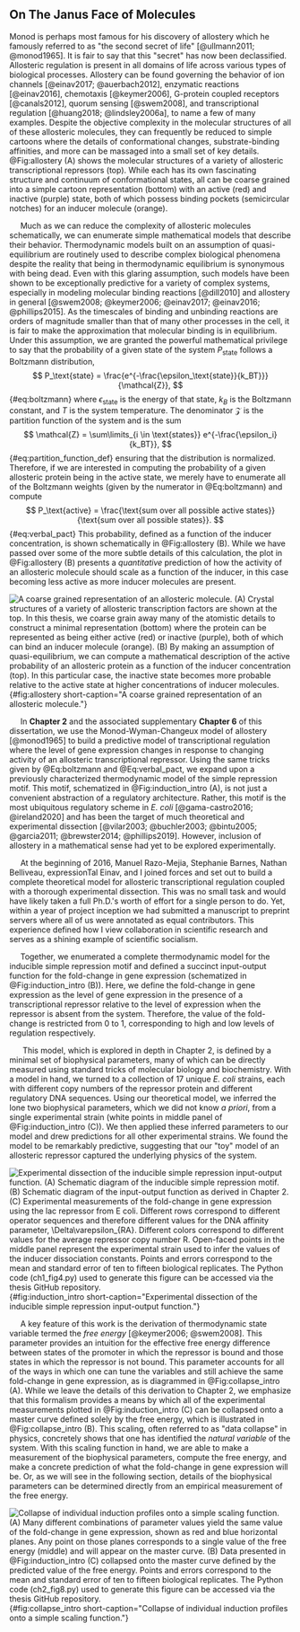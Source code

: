 ## On The Janus Face of Molecules

Monod is perhaps most famous for his discovery of allostery which he
famously referred to as "the second secret of
life" [@ullmann2011; @monod1965]. It is fair to say that this
"secret" has now been declassified. Allosteric regulation is present
in all domains of life across various types of biological processes. Allostery
can be found governing the behavior of ion channels [@einav2017;
@auerbach2012], enzymatic reactions [@einav2016], chemotaxis [@keymer2006],
G-protein coupled receptors [@canals2012], quorum sensing [@swem2008], and
transcriptional regulation [@huang2018; @lindsley2006a], to name a few of
many examples. Despite the objective complexity in the molecular structures
of all of these allosteric molecules, they can frequently be reduced to
simple cartoons where the details of conformational changes, substrate-binding affinities, and more can be massaged into a small set of key details.
@Fig:allostery (A) shows the molecular structures of a variety of allosteric
transcriptional repressors (top). While each has its own fascinating
structure and continuum of conformational states, all can be coarse grained
into a simple cartoon representation (bottom) with an active (red) and
inactive (purple) state, both of which possess binding pockets
(semicircular notches) for an inducer molecule (orange).

&nbsp;&nbsp;&nbsp;&nbsp;&nbsp;Much as we can reduce the complexity of allosteric molecules schematically,
we can enumerate simple mathematical models that describe their behavior.
Thermodynamic models built on an assumption of quasi-equilibrium are
routinely used to describe complex biological phenomena despite the reality
that being in thermodynamic equilibrium is synonymous with being dead.
Even with this glaring assumption, such models have been shown to be
exceptionally predictive for a variety of complex systems, especially in
modeling molecular binding reactions [@dill2010] and allostery in general
[@swem2008; @keymer2006; @einav2017; @einav2016; @phillips2015]. As the timescales of
binding and unbinding reactions are orders of magnitude smaller than that of
many other processes in the cell, it is fair to make the approximation that
molecular binding is in equilibrium. Under this assumption, we are granted
the powerful mathematical privilege to say that the probability of a given state
of the system $P_\text{state}$ follows a Boltzmann distribution,
$$
P_\text{state} = \frac{e^{-\frac{\epsilon_\text{state}}{k_BT}}}{\mathcal{Z}},
$$
{#eq:boltzmann}
where $\epsilon_\text{state}$ is the energy of that state, $k_B$ is the Boltzmann constant,
and $T$ is the system temperature. The denominator $\mathcal{Z}$ is the
partition function of the system and is the sum 
$$
\mathcal{Z} = \sum\limits_{i \in \text{states}} e^{-\frac{\epsilon_i}{k_BT}},
$$
{#eq:partition_function_def}
ensuring that the distribution is normalized. Therefore, if we are interested in computing
the probability of a given allosteric protein being in the active state, we
merely  have to enumerate all of the Boltzmann weights (given by the numerator in @Eq:boltzmann)
and compute
$$
P_\text{active}  = \frac{\text{sum over all possible active states}}{\text{sum
over all possible states}}.
$$
{#eq:verbal_pact}
This probability, defined as a function of the inducer concentration, is shown
schematically in @Fig:allostery (B). While we have passed over some of the more
subtle details of this calculation, the plot in @Fig:allostery (B) presents a
*quantitative* prediction of how the activity of an allosteric molecule should
scale as a function of the inducer, in this case becoming less active as more
inducer molecules are present.

![**A coarse grained representation of an allosteric molecule.** (A) Crystal
structures of a variety of allosteric transcription factors are shown at the
top. In this thesis, we coarse grain away many of the atomistic details to
construct a minimal representation (bottom) where the protein can be represented as being either active (red) or 
inactive (purple), both of which can bind an inducer molecule (orange).
(B) By making an assumption of quasi-equilibrium, we can compute a
mathematical description of the active probability of an allosteric protein as a
function of the inducer concentration (top). In this particular case, the inactive
state becomes more probable relative to the active state at higher concentrations
of inducer molecules.](ch1_fig3){#fig:allostery short-caption="A coarse grained
representation of an allosteric molecule."}

&nbsp;&nbsp;&nbsp;&nbsp;&nbsp;In **Chapter 2** and the associated
supplementary
**Chapter 6** of this dissertation, we use the Monod-Wyman-Changeux model of
allostery [@monod1965] to build a predictive model of transcriptional regulation
where the level of gene expression changes
in response to changing activity of an allosteric transcriptional repressor.
Using the same tricks given by @Eq:boltzmann and @Eq:verbal_pact, we expand 
upon a previously characterized thermodynamic model of the simple repression
motif. This motif, schematized in @Fig:induction_intro (A), is not just a
convenient abstraction of a regulatory architecture. Rather, this motif is
the most ubiquitous regulatory scheme in *E. coli* [@gama-castro2016;
@ireland2020] and has been the target of much theoretical and
experimental dissection [@vilar2003; @buchler2003; @bintu2005; @garcia2011;
@brewster2014; @phillips2019]. However, inclusion of allostery in a mathematical
sense had yet to be explored experimentally.

&nbsp;&nbsp;&nbsp;&nbsp;&nbsp;At the beginning of 2016, Manuel Razo-Mejia,
Stephanie Barnes, Nathan Belliveau, expressionTal Einav, and I joined forces and
set out to build a complete theoretical model for allosteric transcriptional
regulation coupled with a thorough experimental dissection. This was no small
task and would have likely taken a full Ph.D.'s worth of effort for a single
person to do. Yet, within a year of project inception we had submitted a
manuscript to preprint servers where all of us were annotated as equal
contributors. This experience defined how I view collaboration in scientific
research and serves as a shining example of scientific socialism.

&nbsp;&nbsp;&nbsp;&nbsp;&nbsp;Together, we enumerated a complete
thermodynamic model for the inducible simple repression motif and defined a
succinct input-output function for the fold-change in gene expression
(schematized in @Fig:induction_intro (B)). Here, we define the fold-change in
gene expression as the level of gene expression in the
presence of a transcriptional repressor relative to the level of expression
when the repressor is absent from the system. Therefore, the value of the
fold-change is restricted from 0 to 1, corresponding to high and low levels of
regulation respectively. 

&nbsp;&nbsp;&nbsp;&nbsp;&nbsp; This model, which is explored in depth in Chapter 2, is defined by a minimal
set of biophysical parameters, many of which can be directly measured using
standard tricks of molecular biology and biochemistry. With a model in hand,
we turned to a collection of 17 unique *E. coli* strains, each with different
copy numbers of the repressor protein and different regulatory DNA sequences.
Using our theoretical model, we inferred the lone two biophysical parameters,
which we did not know *a priori*, from a single experimental strain (white
points in middle panel of @Fig:induction_intro (C)). We then applied these
inferred parameters to our model and drew predictions for all other experimental strains. We found the model to be
remarkably predictive, suggesting that our "toy" model of an allosteric
repressor captured the underlying physics of the system.

![**Experimental dissection of the inducible simple repression input-output
function.** (A) Schematic diagram of the inducible simple repression motif.
(B) Schematic diagram of the input-output function as derived in Chapter
2. (C) Experimental measurements of the fold-change in gene expression using
the
*lac* repressor from *E coli*. Different rows correspond to different operator
sequences and therefore different values for the DNA affinity parameter, $\Delta\varepsilon_{RA}$.
Different colors correspond to different values for the average repressor
copy number $R$. Open-faced points in the middle panel represent the
experimental strain used to infer the values of the inducer dissociation
constants. Points and errors correspond to the mean and standard error of ten
to fifteen biological replicates. The [Python code
(`ch1_fig4.py`)](https://github.com/gchure/phd/blob/master/src/chapter_01/code/ch1_fig4.py)
used to generate this figure can be accessed via the thesis [GitHub
repository](https://github.com/gchure/phd). ](ch1_fig4){#fig:induction_intro
short-caption="Experimental dissection of the inducible simple repression
input-output function."}

&nbsp;&nbsp;&nbsp;&nbsp;&nbsp;A key feature of this work is the derivation of
thermodynamic state variable termed
the *free energy* [@keymer2006; @swem2008]. This parameter provides an intuition for the effective
free energy difference between states of the promoter in which the repressor
is bound and those states in which the repressor is not bound. 
This parameter accounts for all of the ways in which one can tune
the variables and still achieve the same fold-change in gene expression, as is diagrammed
in @Fig:collapse_intro (A). While we leave the details of this derivation to
Chapter 2, we emphasize
that this formalism provides a means by which all of the experimental
measurements plotted in @Fig:induction_intro (C) can be collapsed onto a
master curve defined solely by the free energy, which is illustrated in
@Fig:collapse_intro (B). This scaling, often referred to as "data collapse"
in physics, concretely shows that one has identified the *natural variable*
of the system. With this scaling function in hand, we are able to make a
measurement of the biophysical parameters, compute the free energy, and make
a concrete prediction of what the fold-change in gene expression will be. Or,
as we will see in the following section, details of the biophysical
parameters can be determined directly from an empirical measurement of the
free energy.

![**Collapse of individual induction profiles onto a simple scaling function.**
(A) Many different combinations of parameter values yield the same value of the
fold-change in gene expression, shown as red and blue horizontal planes. Any
point on those planes corresponds to a single value of the free energy (middle)
and will appear on the master curve. (B) Data presented in @Fig:induction_intro
(C) collapsed onto the master curve defined by the predicted value of the free
energy. Points and errors correspond to the mean and standard error of ten to
fifteen biological replicates. The [Python code
(`ch2_fig8.py`)](https://github.com/gchure/phd/blob/master/src/chapter_02/code/ch2_fig8.py)
used to generate this figure can be accessed via the thesis [GitHub
repository](https://github.com/gchure/phd).](ch1_fig5){#fig:collapse_intro short-caption="Collapse of individual
induction profiles onto a simple scaling function."}
